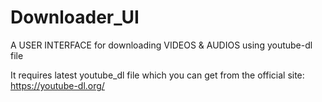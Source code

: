 # Downloader_UI
A USER INTERFACE for downloading VIDEOS &amp; AUDIOS using youtube-dl file

It requires latest youtube_dl file which you can get from the official site: https://youtube-dl.org/
